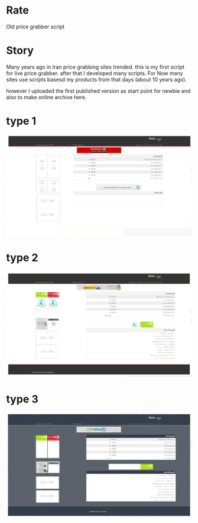 # Rate
Old price grabber script

# Story

Many years ago in Iran price grabbing sites trended. this is my first script for live price grabber. after that I developed many scripts.
For Now many sites use scripts basesd my products from that days (about 10 years ago).

however I uploaded the first published version as start point for newbie and also to make online archive here.

# type 1

![rate](1.PNG)

# type 2

![rate](2.PNG)

# type 3
![rate](3.PNG)
